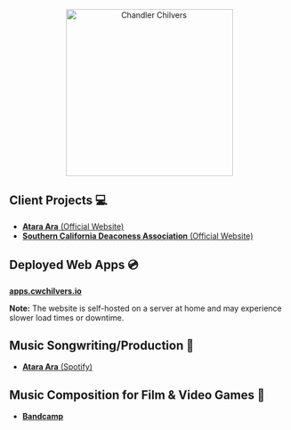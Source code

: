 <div align="center">
    <img width="300px" height="auto" src="https://github.com/cwchilvers/cwchilvers/assets/59628271/cbc17b35-4f66-47bd-ad86-6d70010ac28a" alt="Chandler Chilvers">
</div>

## Client Projects 💻
* [**Atara Ara** (Official Website)](https://atara-ara.com)
* [**Southern California Deaconess Association** (Official Website)](https://socaldeaconess.com)

## Deployed Web Apps 💿
[**apps.cwchilvers.io**](https://apps.cwchilvers.io/)

**Note:** The website is self-hosted on a server at home and may experience slower load times or downtime.

## Music Songwriting/Production 🎵
* [**Atara Ara** (Spotify)](https://open.spotify.com/artist/14OyPLu62THKH6fGLtjowq?si=aTJleoNuSNWcyskdHsbveA)

## Music Composition for Film & Video Games 🎵
* [**Bandcamp**](https://chandlerchilvers.bandcamp.com/)